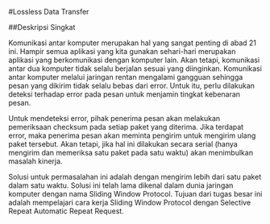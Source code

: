 #Lossless Data Transfer

##Deskripsi Singkat

Komunikasi antar komputer merupakan hal yang sangat penting di abad 21 ini. Hampir semua aplikasi yang kita gunakan sehari-hari merupakan aplikasi yang berkomunikasi dengan komputer lain. Akan tetapi, komunikasi antar dua komputer tidak selalu berjalan sesuai yang diinginkan. Komunikasi antar komputer melalui jaringan rentan mengalami gangguan sehingga pesan yang dikirim tidak selalu bebas dari error. Untuk itu, perlu dilakukan deteksi terhadap error pada pesan untuk menjamin tingkat kebenaran pesan.

Untuk mendeteksi error, pihak penerima pesan akan melakukan pemeriksaan checksum pada setiap paket yang diterima. Jika terdapat error, maka penerima pesan akan meminta pengirim untuk mengirim ulang paket tersebut. Akan tetapi, jika hal ini dilakukan secara serial (hanya mengirim dan memeriksa satu paket pada satu waktu) akan menimbulkan masalah kinerja.

Solusi untuk permasalahan ini adalah dengan mengirim lebih dari satu paket dalam satu waktu. Solusi ini telah lama dikenal dalam dunia jaringan komputer dengan nama Sliding Window Protocol. Tujuan dari tugas besar ini adalah mempelajari cara kerja Sliding Window Protocol dengan Selective Repeat Automatic Repeat Request.